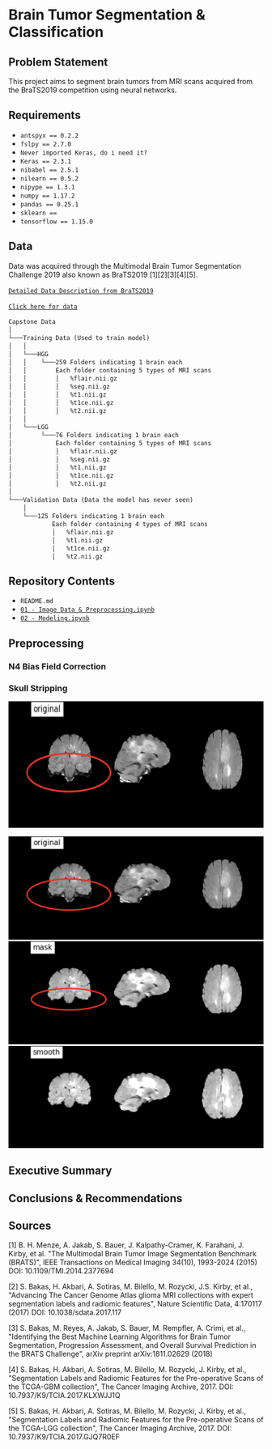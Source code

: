 # **Brain Tumor Segmentation & Classification**

## **Problem Statement**
This project aims to segment brain tumors from MRI scans acquired from the BraTS2019 competition using neural networks.  

## **Requirements**  
- `antspyx == 0.2.2`
- `fslpy == 2.7.0`
- `Never imported Keras, do i need it?`
- `Keras == 2.3.1`
- `nibabel == 2.5.1`
- `nilearn == 0.5.2`
- `nipype == 1.3.1`
- `numpy == 1.17.2`
- `pandas == 0.25.1`
- `sklearn ==`
- `tensorflow == 1.15.0`

## Data  
Data was acquired through the Multimodal Brain Tumor Segmentation Challenge 2019 also known as BraTS2019 [1][2][3][4][5].  

[`Detailed Data Description from BraTS2019`](https://www.med.upenn.edu/cbica/brats2019/data.html)   

[`Click here for data`](https://drive.google.com/drive/folders/1R7udpyjkkBFZc5pjddGasphkjcRYg4YQ?usp=sharing)  
```
Capstone Data   
│
└───Training Data (Used to train model)
│   │
│   └───HGG
│   │    └───259 Folders indicating 1 brain each
│   │        Each folder containing 5 types of MRI scans
│   │        │   %flair.nii.gz
│   │        │   %seg.nii.gz
│   │        │   %t1.nii.gz
│   │        │   %t1ce.nii.gz
│   │        │   %t2.nii.gz
│   │
│   └───LGG
│        └───76 Folders indicating 1 brain each
│            Each folder containing 5 types of MRI scans
│            │   %flair.nii.gz
│            │   %seg.nii.gz
│            │   %t1.nii.gz
│            │   %t1ce.nii.gz
│            │   %t2.nii.gz
│   
└───Validation Data (Data the model has never seen)
    │
    └───125 Folders indicating 1 brain each
            Each folder containing 4 types of MRI scans
            │   %flair.nii.gz
            │   %t1.nii.gz
            │   %t1ce.nii.gz
            │   %t2.nii.gz
```


## **Repository Contents**
- `README.md`
-  [`01 - Image Data & Preprocessing.ipynb`](https://github.com/aejsong/brain_tumor_nn/blob/master/01%20-%20Image%20Data%20%26%20Preprocessing.ipynb)
-  [`02 - Modeling.ipynb`](https://github.com/aejsong/brain_tumor_nn/blob/master/02%20-%20Modeling.ipynb)

## **Preprocessing**  
### N4 Bias Field Correction
### Skull Stripping
<img src="assets/README-8c2d4b24.png" width="600" height="250"/>  

![](assets/README-8c2d4b24.png)
![](assets/README-96519894.png)
![](assets/README-de0309e1.png)

## **Executive Summary**
## **Conclusions & Recommendations**
## **Sources**
[1] B. H. Menze, A. Jakab, S. Bauer, J. Kalpathy-Cramer, K. Farahani, J. Kirby, et al. "The Multimodal Brain Tumor Image Segmentation Benchmark (BRATS)", IEEE Transactions on Medical Imaging 34(10), 1993-2024 (2015) DOI: 10.1109/TMI.2014.2377694

[2] S. Bakas, H. Akbari, A. Sotiras, M. Bilello, M. Rozycki, J.S. Kirby, et al., "Advancing The Cancer Genome Atlas glioma MRI collections with expert segmentation labels and radiomic features", Nature Scientific Data, 4:170117 (2017) DOI: 10.1038/sdata.2017.117

[3] S. Bakas, M. Reyes, A. Jakab, S. Bauer, M. Rempfler, A. Crimi, et al., "Identifying the Best Machine Learning Algorithms for Brain Tumor Segmentation, Progression Assessment, and Overall Survival Prediction in the BRATS Challenge", arXiv preprint arXiv:1811.02629 (2018)

[4] S. Bakas, H. Akbari, A. Sotiras, M. Bilello, M. Rozycki, J. Kirby, et al., "Segmentation Labels and Radiomic Features for the Pre-operative Scans of the TCGA-GBM collection", The Cancer Imaging Archive, 2017. DOI: 10.7937/K9/TCIA.2017.KLXWJJ1Q

[5] S. Bakas, H. Akbari, A. Sotiras, M. Bilello, M. Rozycki, J. Kirby, et al., "Segmentation Labels and Radiomic Features for the Pre-operative Scans of the TCGA-LGG collection", The Cancer Imaging Archive, 2017. DOI: 10.7937/K9/TCIA.2017.GJQ7R0EF
